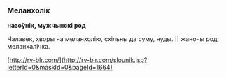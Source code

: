 ### Меланхолік
**назоўнік, мужчынскі род**

Чалавек, хворы на меланхолію, схільны да суму, нуды. || жаночы род: меланхалічка.

<a rel="author">[http://rv-blr.com/](http://rv-blr.com/slounik.jsp?letterId=0&maskId=0&pageId=1664)</a>
